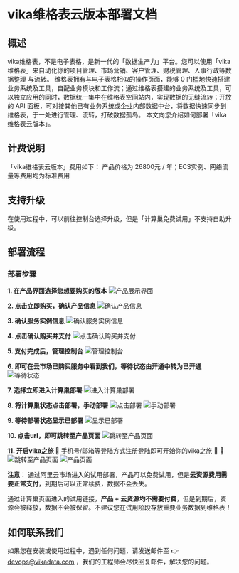 # vika维格表云版本部署文档

## 概述
vika维格表，不是电子表格，是新一代的「数据生产力」平台。您可以使用「vika维格表」来自动化你的项目管理、市场营销、客户管理、财税管理、人事行政等数据整理
与流转。
维格表拥有与电子表格相似的操作页面，能够 0 门槛地快速搭建业务系统及工具，自配业务模块和工作流；通过维格表搭建的业务系统及工具，可以独立应用的同时，数据统一集中在维格表空间站内，实现数据的无缝流转；开放的 API 面板，可对接其他已有业务系统或企业内部数据中台，将数据快速同步到维格表，于一处进行管理、流转，打破数据孤岛。
本文向您介绍如何部署「vika维格表云版本」。

## 计费说明
「vika维格表云版本」费用如下：
产品价格为 26800元 / 年；ECS实例、网络流量等费用均为标准费用


## 支持升级
在使用过程中，可以前往控制台选择升级，但是「计算巢免费试用」不支持自助升级。


## 部署流程
### 部署步骤

   **1. 在产品界面选择您想要购买的版本**
     ![产品展示界面](https://s1.vika.cn/space/2022/12/05/d93d7f6f62144db39e51d84af1cdf675)

   **2. 点击立即购买，确认产品信息**
     ![确认产品信息](https://s1.vika.cn/space/2022/12/05/c78c15ed6ca54ef4a11a568432533902)

   **3. 确认服务实例信息**
     ![确认服务实例信息](https://s1.vika.cn/space/2022/12/05/72bf750f04f942dea8dbdec8f1d92ce7)

   **4. 点击确认购买并支付**
     ![点击确认购买并支付](https://s1.vika.cn/space/2022/12/05/e6aed798d6e54922be8e9700729eb095)

   **5. 支付完成后，管理控制台**
     ![管理控制台](https://s1.vika.cn/space/2022/12/05/c70f6e49ffc64ab39b44e38c28104060)

   **6. 即可在云市场已购买服务中看到我们，等待状态由开通中转为已开通**
     ![等待状态](https://s1.vika.cn/space/2022/12/05/f192b4daabaa4035a72fbd725ed61b31)

   **7. 选择立即进入计算巢部署**
      ![进入计算巢部署](https://s1.vika.cn/space/2022/12/05/72256efa98394464bd12eaaff3c22d46)

   **8. 将计算巢状态点击部署，手动部署**
     ![点击部署](https://s1.vika.cn/space/2022/12/05/cf3185f7d46d474fb5f69eecd9053307)
     ![手动部署](https://s1.vika.cn/space/2022/12/05/0a2832f73dd142c9b010aa1fa98de5b9)

   **9. 等待部署状态显示已部署**
     ![显示已部署](https://s1.vika.cn/space/2022/12/05/8ac4955b33574ae388a457fea3298a37)

   **10. 点击url，即可跳转至产品页面**
     ![跳转至产品页面](https://s1.vika.cn/space/2022/12/05/23d7bf0a103d448c9b49a5e41a65b69e)

   **11. 开启vika之旅 🥳**
手机号/邮箱等登陆方式注册登陆即可开始你的vika之旅 👏 👏
     ![跳转至产品页面](https://s1.vika.cn/space/2022/12/05/08607e580de646a0a3eca154a5c81eae)
	 ![产品页面](https://s1.vika.cn/space/2022/12/05/08f46313b34c4ad6b2858f2eef19b029)


**注意**：
通过阿里云市场进入的试用部署，产品可以免费试用，但是**云资源费用需要正常支付**，到期后可以正常续费，数据不会丢失。

通过计算巢页面进入的试用链接，**产品 + 云资源均不需要付费**，但是到期后，资源会被释放，数据不会被保留。不建议您在试用阶段存放重要业务数据到维格表！

		
## 如何联系我们
如果您在安装或使用过程中，遇到任何问题，请发送邮件至 👉 devops@vikadata.com ，我们的工程师会尽快回复邮件，解决您的问题。
